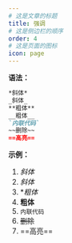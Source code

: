 ```yaml
---
# 这是文章的标题
title: 强调
# 这是侧边栏的顺序
order: 4
# 这是页面的图标
icon: page
---
```

**语法：**
```markdown
*斜体* 
_斜体_    
**粗体**   
__粗体__
`内联代码`  
~~删除~~
==高亮==
```

**示例：**
1. *斜体* 
2. _斜体_ 
3. **粗体*
4. __粗体__ 
5. `内联代码`
6. ~~删除~~
7. ==高亮==
